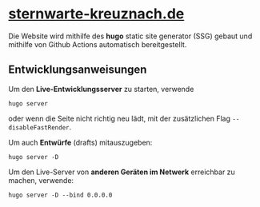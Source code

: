 # [sternwarte-kreuznach.de](https://sternwarte-kreuznach.de/)

Die Website wird mithilfe des **hugo** static site generator (SSG) gebaut und mithilfe von Github Actions automatisch bereitgestellt.

## Entwicklungsanweisungen

Um den **Live-Entwicklungsserver** zu starten, verwende

```
hugo server
```

oder wenn die Seite nicht richtig neu lädt, mit der zusätzlichen Flag `--disableFastRender`.

Um auch **Entwürfe** (drafts) mitauszugeben:

```
hugo server -D
```

Um den Live-Server von **anderen Geräten im Netwerk** erreichbar zu machen, verwende:

```
hugo server -D --bind 0.0.0.0
```
